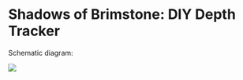 # Shadows of Brimstone: DIY Depth Tracker

Schematic diagram:

![](sob-depth-tracker-diagram.svg)

<!--
```pikchr
define tab {line up 3cm; line right 5mm; line down 3cm}
define tab5 {tab; tab; tab; tab; tab}
tab5; tab5; tab5; tab; tab
line left 17*5mm dashed thin color gray
line down 2cm
line right 17*5mm dashed thin color gray
line up 2cm
line down 5cm
line left 17*5mm
line up 3cm
line down 1.5cm invisible
right
define slit {box width 5mm height 0.5mm with .w at previous.end}
define slit2 {right; slit; line down 7mm invisible; right; slit; line up 7mm invisible}
define slit4 {slit2; slit2}
slit4; slit4; slit4; slit4; slit
```
-->
